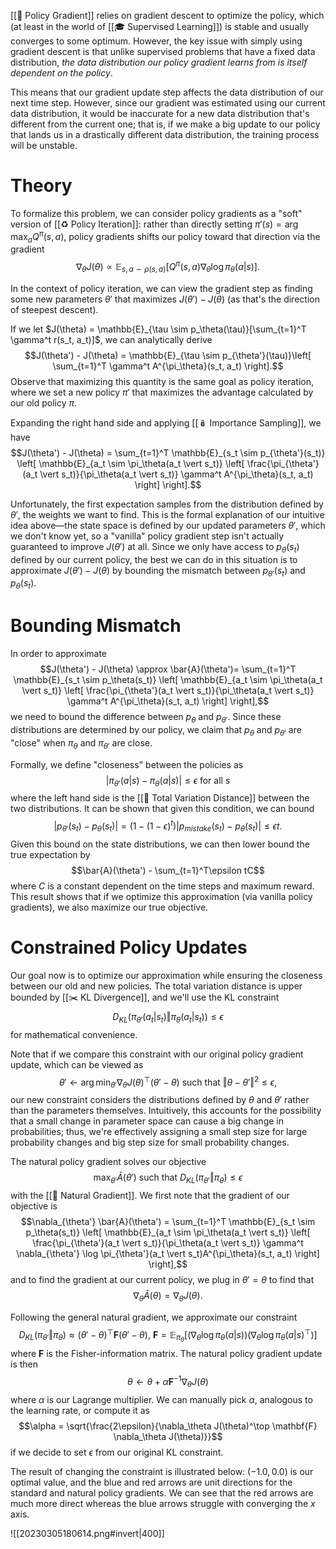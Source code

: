 [[🚓 Policy Gradient]] relies on gradient descent to optimize the policy, which (at least in the world of [[🎓 Supervised Learning]]) is stable and usually converges to some optimum. However, the key issue with simply using gradient descent is that unlike supervised problems that have a fixed data distribution, *the data distribution our policy gradient learns from is itself dependent on the policy*.

This means that our gradient update step affects the data distribution of our next time step. However, since our gradient was estimated using our current data distribution, it would be inaccurate for a new data distribution that's different from the current one; that is, if we make a big update to our policy that lands us in a drastically different data distribution, the training process will be unstable.

# Theory
To formalize this problem, we can consider policy gradients as a "soft" version of [[♻️ Policy Iteration]]: rather than directly setting $\pi'(s) = \arg\max_a Q^\pi(s, a)$, policy gradients shifts our policy toward that direction via the gradient $$\nabla_\theta J(\theta) \propto \mathbb{E}_{s, a \sim \rho(s, a)}[Q^\pi(s, a) \nabla_\theta \log \pi_\theta(a \vert s)].$$

In the context of policy iteration, we can view the gradient step as finding some new parameters $\theta'$ that maximizes $J(\theta') - J(\theta)$ (as that's the direction of steepest descent).

If we let $J(\theta) = \mathbb{E}_{\tau \sim p_\theta(\tau)}[\sum_{t=1}^T \gamma^t r(s_t, a_t)]$, we can analytically derive $$J(\theta') - J(\theta) = \mathbb{E}_{\tau \sim p_{\theta'}(\tau)}\left[ \sum_{t=1}^T \gamma^t A^{\pi_\theta}(s_t, a_t) \right].$$ Observe that maximizing this quantity is the same goal as policy iteration, where we set a new policy $\pi'$ that maximizes the advantage calculated by our old policy $\pi$.

Expanding the right hand side and applying [[🪆 Importance Sampling]], we have $$J(\theta') - J(\theta) = \sum_{t=1}^T \mathbb{E}_{s_t \sim p_{\theta'}(s_t)} \left[ \mathbb{E}_{a_t \sim \pi_\theta(a_t \vert s_t)} \left[ \frac{\pi_{\theta'}(a_t \vert s_t)}{\pi_\theta(a_t \vert s_t)} \gamma^t A^{\pi_\theta}(s_t, a_t) \right] \right].$$

Unfortunately, the first expectation samples from the distribution defined by $\theta'$, the weights we want to find. This is the formal explanation of our intuitive idea above—the state space is defined by our updated parameters $\theta'$, which we don't know yet, so a "vanilla" policy gradient step isn't actually guaranteed to improve $J(\theta')$ at all. Since we only have access to $p_\theta(s_t)$ defined by our current policy, the best we can do in this situation is to approximate $J(\theta') - J(\theta)$ by bounding the mismatch between $p_{\theta'}(s_t)$ and $p_\theta(s_t)$.

# Bounding Mismatch
In order to approximate $$J(\theta') - J(\theta) \approx \bar{A}(\theta')= \sum_{t=1}^T \mathbb{E}_{s_t \sim p_\theta(s_t)} \left[ \mathbb{E}_{a_t \sim \pi_\theta(a_t \vert s_t)} \left[ \frac{\pi_{\theta'}(a_t \vert s_t)}{\pi_\theta(a_t \vert s_t)} \gamma^t A^{\pi_\theta}(s_t, a_t) \right] \right],$$ we need to bound the difference between $p_\theta$ and $p_{\theta'}$. Since these distributions are determined by our policy, we claim that $p_\theta$ and $p_{\theta'}$ are "close" when $\pi_\theta$ and $\pi_{\theta'}$ are close.

Formally, we define "closeness" between the policies as $$\vert \pi_{\theta'}(a \vert s) - \pi_\theta(a \vert s) \vert \leq \epsilon \text{ for all $s$}$$ where the left hand side is the [[👟 Total Variation Distance]] between the two distributions. It can be shown that given this condition, we can bound $$\vert p_{\theta'}(s_t) - p_\theta(s_t) \vert = (1-(1-\epsilon)^t) \vert p_{mistake}(s_t) - p_\theta(s_t)\vert \leq \epsilon t.$$ Given this bound on the state distributions, we can then lower bound the true expectation by $$\bar{A}(\theta') - \sum_{t=1}^T\epsilon tC$$ where $C$ is a constant dependent on the time steps and maximum reward. This result shows that if we optimize this approximation (via vanilla policy gradients), we also maximize our true objective.

# Constrained Policy Updates
Our goal now is to optimize our approximation while ensuring the closeness between our old and new policies. The total variation distance is upper bounded by [[✂️ KL Divergence]], and we'll use the KL constraint $$D_{KL}(\pi_{\theta'}(a_t \vert s_t) \Vert \pi_\theta(a_t \vert s_t)) \leq \epsilon$$ for mathematical convenience.

Note that if we compare this constraint with our original policy gradient update, which can be viewed as $$\theta' \leftarrow \arg\min_{\theta'} \nabla_\theta J(\theta)^\top (\theta' - \theta) \text{ such that } \Vert \theta - \theta' \Vert^2 \leq \epsilon,$$ our new constraint considers the distributions defined by $\theta$ and $\theta'$ rather than the parameters themselves. Intuitively, this accounts for the possibility that a small change in parameter space can cause a big change in probabilities; thus, we're effectively assigning a small step size for large probability changes and big step size for small probability changes.

The natural policy gradient solves our objective $$\max_{\theta'} \bar{A}(\theta') \text{ such that } D_{KL}(\pi_{\theta'} \Vert \pi_\theta) \leq \epsilon$$ with the [[🌱 Natural Gradient]]. We first note that the gradient of our objective is $$\nabla_{\theta'} \bar{A}(\theta') = \sum_{t=1}^T \mathbb{E}_{s_t \sim p_\theta(s_t)} \left[ \mathbb{E}_{a_t \sim \pi_\theta(a_t \vert s_t)} \left[ \frac{\pi_{\theta'}(a_t \vert s_t)}{\pi_\theta(a_t \vert s_t)} \gamma^t \nabla_{\theta'} \log \pi_{\theta'}(a_t \vert s_t)A^{\pi_\theta}(s_t, a_t) \right] \right],$$ and to find the gradient at our current policy, we plug in $\theta' = \theta$ to find that $$\nabla_\theta \bar{A}(\theta) = \nabla_\theta J(\theta).$$

Following the general natural gradient, we approximate our constraint $$D_{KL}(\pi_{\theta'} \Vert \pi_\theta) \approx (\theta' - \theta)^\top \mathbf{F}(\theta' - \theta), \ \mathbf{F} = \mathbb{E}_{\pi_\theta}[(\nabla_\theta \log \pi_\theta(a \vert s)) (\nabla_\theta \log \pi_\theta(a \vert s)^\top)]$$ where $\mathbf{F}$ is the Fisher-information matrix. The natural policy gradient update is then $$\theta \leftarrow \theta + \alpha \mathbf{F}^{-1}\nabla_\theta J(\theta)$$ where $\alpha$ is our Lagrange multiplier. We can manually pick $\alpha$, analogous to the learning rate, or compute it as $$\alpha = \sqrt{\frac{2\epsilon}{\nabla_\theta J(\theta)^\top \mathbf{F} \nabla_\theta J(\theta)}}$$ if we decide to set $\epsilon$ from our original KL constraint.

The result of changing the constraint is illustrated below: $(-1.0, 0.0)$ is our optimal value, and the blue and red arrows are unit directions for the standard and natural policy gradients. We can see that the red arrows are much more direct whereas the blue arrows struggle with converging the $x$ axis.

![[20230305180614.png#invert|400]]